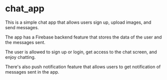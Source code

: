 # chat_app

This is a simple chat app that allows users sign up, upload images, and send messages.

The app has a Firebase backend feature that stores the data of the user and the messages sent.

The user is allowed to sign up or login, get  access to the chat screen, and enjoy chatting.

There's also push notification feature that allows users to get notification of messages sent in the app. 
